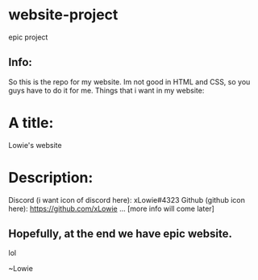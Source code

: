 # website-project
epic project

## Info:
So this is the repo for my website. Im not good in HTML and CSS, so you guys have to do it for me.
Things that i want in my website:
# A title:
  Lowie's website
# Description:
  Discord (i want icon of discord here): xLowie#4323
  Github (github icon here): https://github.com/xLowie
  ... [more info will come later]

## Hopefully, at the end we have epic website.
lol

~Lowie
